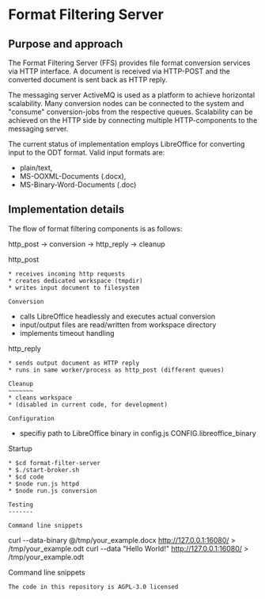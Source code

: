Format Filtering Server
=======================

Purpose and approach
--------------------

The Format Filtering Server (FFS) provides file format conversion
services via HTTP interface. A document is received via
HTTP-POST and the converted document is sent back as HTTP reply.

The messaging server ActiveMQ is used as a platform to achieve
horizontal scalability. Many conversion nodes can be connected
to the system and "consume" conversion-jobs from the respective
queues. Scalability can be achieved on the HTTP side by connecting
multiple HTTP-components to the messaging server.

The current status of implementation employs LibreOffice for
converting input to the ODT format. Valid input formats are:
* plain/text,
* MS-OOXML-Documents (.docx),
* MS-Binary-Word-Documents (.doc)

Implementation details
----------------------

The flow of format filtering components is as follows:

http_post -> conversion -> http_reply -> cleanup

http_post
~~~~~~~~~~
* receives incoming http requests
* creates dedicated workspace (tmpdir)
* writes input document to filesystem

Conversion
~~~~~~~~~~
* calls LibreOffice headlessly and executes actual conversion
* input/output files are read/written from workspace directory
* implements timeout handling

http_reply
~~~~~~~~~~
* sends output document as HTTP reply
* runs in same worker/process as http_post (different queues)

Cleanup
~~~~~~~
* cleans workspace
* (disabled in current code, for development)

Configuration
~~~~~~~~~~
* specifiy path to LibreOffice binary in config.js CONFIG.libreoffice_binary

Startup
~~~~~~~
* $cd format-filter-server
* $./start-broker.sh
* $cd code
* $node run.js httpd
* $node run.js conversion

Testing
-------

Command line snippets
~~~~~~~~~~~~~~~~~~~~~

curl --data-binary @/tmp/your_example.docx http://127.0.0.1:16080/ > /tmp/your_example.odt
curl --data "Hello World!" http://127.0.0.1:16080/ > /tmp/your_example.odt

Command line snippets
~~~~~~~~~~~~~~~~~~~~~
The code in this repository is AGPL-3.0 licensed 
